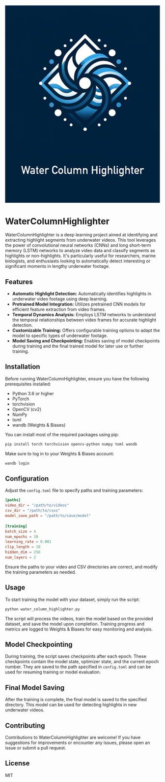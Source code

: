 ![WaterColumnHighlighter Logo](WHC.png)

# WaterColumnHighlighter

WaterColumnHighlighter is a deep learning project aimed at identifying and extracting highlight segments from underwater videos. This tool leverages the power of convolutional neural networks (CNNs) and long short-term memory (LSTM) networks to analyze video data and classify segments as highlights or non-highlights. It's particularly useful for researchers, marine biologists, and enthusiasts looking to automatically detect interesting or significant moments in lengthy underwater footage.

## Features

- **Automatic Highlight Detection:** Automatically identifies highlights in underwater video footage using deep learning.
- **Pretrained Model Integration:** Utilizes pretrained CNN models for efficient feature extraction from video frames.
- **Temporal Dynamics Analysis:** Employs LSTM networks to understand the temporal relationships between video frames for accurate highlight detection.
- **Customizable Training:** Offers configurable training options to adapt the model to specific types of underwater footage.
- **Model Saving and Checkpointing:** Enables saving of model checkpoints during training and the final trained model for later use or further training.

## Installation

Before running WaterColumnHighlighter, ensure you have the following prerequisites installed:

- Python 3.6 or higher
- PyTorch
- torchvision
- OpenCV (cv2)
- NumPy
- toml
- wandb (Weights & Biases)

You can install most of the required packages using pip:

```bash
pip install torch torchvision opencv-python numpy toml wandb
```

Make sure to log in to your Weights & Biases account:

```bash
wandb login
```

## Configuration

Adjust the `config.toml` file to specify paths and training parameters:

```toml
[paths]
video_dir = "/path/to/videos"
csv_dir = "/path/to/csvs"
model_save_path = "/path/to/save/model"

[training]
batch_size = 4
num_epochs = 10
learning_rate = 0.001
clip_length = 10
hidden_dim = 256
num_layers = 2
```

Ensure the paths to your video and CSV directories are correct, and modify the training parameters as needed.

## Usage

To start training the model with your dataset, simply run the script:

```bash
python water_column_highlighter.py
```

The script will process the videos, train the model based on the provided dataset, and save the model upon completion. Training progress and metrics are logged to Weights & Biases for easy monitoring and analysis.

## Model Checkpointing

During training, the script saves checkpoints after each epoch. These checkpoints contain the model state, optimizer state, and the current epoch number. They are saved to the path specified in `config.toml` and can be used for resuming training or model evaluation.

## Final Model Saving

After the training is complete, the final model is saved to the specified directory. This model can be used for detecting highlights in new underwater videos.

## Contributing

Contributions to WaterColumnHighlighter are welcome! If you have suggestions for improvements or encounter any issues, please open an issue or submit a pull request.

## License
MIT
